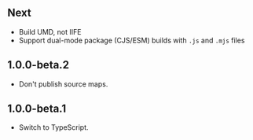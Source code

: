 ## Next

* Build UMD, not IIFE
* Support dual-mode package (CJS/ESM) builds with `.js` and `.mjs` files

## 1.0.0-beta.2

* Don't publish source maps.

## 1.0.0-beta.1

* Switch to TypeScript.
